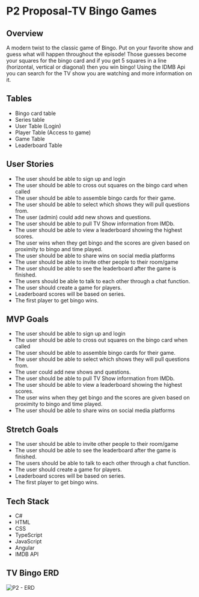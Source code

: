# P2 Proposal-TV Bingo Games

## Overview

A modern twist to the classic game of Bingo. Put on your favorite show and guess what will happen throughout the episode! Those guesses become your squares for the bingo card and if you get 5 squares in a line (horizontal, vertical or diagonal) then you win bingo! Using the IDMB Api you can search for the TV show you are watching and more information on it.

## Tables 
* Bingo card table
* Series table
* User Table (Login)
* Player Table (Access to game)
* Game Table
* Leaderboard Table

## User Stories
* The user should be able to sign up and login 
* The user should be able to cross out squares on the bingo card when called
* The user should be able to assemble bingo cards for their game.
* The user should be able to select which shows they will pull questions from.
* The user (admin) could add new shows and questions.
* The user should be able to pull TV Show information from IMDb. 
* The user should be able to view a leaderboard showing the highest scores.
* The user wins when they get bingo and the scores are given based on proximity to bingo and time played.
* The user should be able to share wins on social media platforms
* The user should be able to invite other people to their room/game
* The user should be able to see the leaderboard after the game is finished.
* The users should be able to talk to each other through a chat function.
* The user should create a game for players.
* Leaderboard scores will be based on series.
* The first player to get bingo wins.

## MVP Goals
* The user should be able to sign up and login 
* The user should be able to cross out squares on the bingo card when called
* The user should be able to assemble bingo cards for their game.
* The user should be able to select which shows they will pull questions from.
* The user could add new shows and questions.
* The user should be able to pull TV Show information from IMDb. 
* The user should be able to view a leaderboard showing the highest scores.
* The user wins when they get bingo and the scores are given based on proximity to bingo and time played.
* The user should be able to share wins on social media platforms

## Stretch Goals
* The user should be able to invite other people to their room/game
* The user should be able to see the leaderboard after the game is finished.
* The users should be able to talk to each other through a chat function.
* The user should create a game for players.
* Leaderboard scores will be based on series.
* The first player to get bingo wins.

## Tech Stack
* C#
* HTML
* CSS
* TypeScript
* JavaScript
* Angular
* IMDB API

## TV Bingo ERD
![P2 - ERD](https://user-images.githubusercontent.com/95651192/154108623-1f23043e-803d-4715-88b0-6b3ac441cda9.jpeg)

